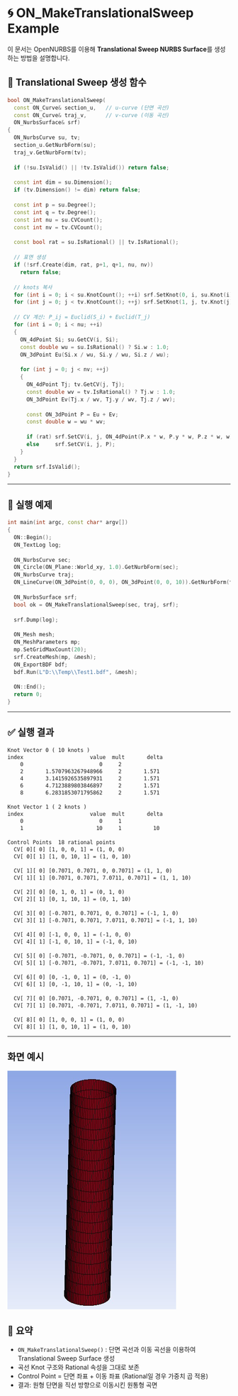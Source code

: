 # 🌀 ON_MakeTranslationalSweep Example

이 문서는 OpenNURBS를 이용해 **Translational Sweep NURBS Surface**를
생성하는 방법을 설명합니다.

## 📐 Translational Sweep 생성 함수

``` cpp
bool ON_MakeTranslationalSweep(
  const ON_Curve& section_u,   // u-curve (단면 곡선)
  const ON_Curve& traj_v,      // v-curve (이동 곡선)
  ON_NurbsSurface& srf)
{
  ON_NurbsCurve su, tv;
  section_u.GetNurbForm(su);
  traj_v.GetNurbForm(tv);

  if (!su.IsValid() || !tv.IsValid()) return false;

  const int dim = su.Dimension();
  if (tv.Dimension() != dim) return false;

  const int p = su.Degree();
  const int q = tv.Degree();
  const int nu = su.CVCount();
  const int nv = tv.CVCount();

  const bool rat = su.IsRational() || tv.IsRational();

  // 표면 생성
  if (!srf.Create(dim, rat, p+1, q+1, nu, nv))
    return false;

  // knots 복사
  for (int i = 0; i < su.KnotCount(); ++i) srf.SetKnot(0, i, su.Knot(i));
  for (int j = 0; j < tv.KnotCount(); ++j) srf.SetKnot(1, j, tv.Knot(j));

  // CV 계산: P_ij = Euclid(S_i) + Euclid(T_j)
  for (int i = 0; i < nu; ++i)
  {
    ON_4dPoint Si; su.GetCV(i, Si);
    const double wu = su.IsRational() ? Si.w : 1.0;
    ON_3dPoint Eu(Si.x / wu, Si.y / wu, Si.z / wu);

    for (int j = 0; j < nv; ++j)
    {
      ON_4dPoint Tj; tv.GetCV(j, Tj);
      const double wv = tv.IsRational() ? Tj.w : 1.0;
      ON_3dPoint Ev(Tj.x / wv, Tj.y / wv, Tj.z / wv);

      const ON_3dPoint P = Eu + Ev;
      const double w = wu * wv;

      if (rat) srf.SetCV(i, j, ON_4dPoint(P.x * w, P.y * w, P.z * w, w));
      else     srf.SetCV(i, j, P);
    }
  }
  return srf.IsValid();
}
```

------------------------------------------------------------------------

## 🚀 실행 예제

``` cpp
int main(int argc, const char* argv[])
{
  ON::Begin();
  ON_TextLog log;

  ON_NurbsCurve sec;  
  ON_Circle(ON_Plane::World_xy, 1.0).GetNurbForm(sec);
  ON_NurbsCurve traj; 
  ON_LineCurve(ON_3dPoint(0, 0, 0), ON_3dPoint(0, 0, 10)).GetNurbForm(traj);

  ON_NurbsSurface srf;
  bool ok = ON_MakeTranslationalSweep(sec, traj, srf);

  srf.Dump(log);

  ON_Mesh mesh;
  ON_MeshParameters mp;
  mp.SetGridMaxCount(20);
  srf.CreateMesh(mp, &mesh);
  ON_ExportBDF bdf;
  bdf.Run(L"D:\\Temp\\Test1.bdf", &mesh);
 
  ON::End();
  return 0;
}
```

------------------------------------------------------------------------

## ✅ 실행 결과

    Knot Vector 0 ( 10 knots )
    index                     value  mult       delta
        0                        0     2
        2       1.5707963267948966     2       1.571
        4       3.1415926535897931     2       1.571
        6       4.7123889803846897     2       1.571
        8       6.2831853071795862     2       1.571

    Knot Vector 1 ( 2 knots )
    index                     value  mult       delta
        0                        0     1
        1                       10     1          10

    Control Points  18 rational points
      CV[ 0][ 0] [1, 0, 0, 1] = (1, 0, 0)
      CV[ 0][ 1] [1, 0, 10, 1] = (1, 0, 10)

      CV[ 1][ 0] [0.7071, 0.7071, 0, 0.7071] = (1, 1, 0)
      CV[ 1][ 1] [0.7071, 0.7071, 7.0711, 0.7071] = (1, 1, 10)

      CV[ 2][ 0] [0, 1, 0, 1] = (0, 1, 0)
      CV[ 2][ 1] [0, 1, 10, 1] = (0, 1, 10)

      CV[ 3][ 0] [-0.7071, 0.7071, 0, 0.7071] = (-1, 1, 0)
      CV[ 3][ 1] [-0.7071, 0.7071, 7.0711, 0.7071] = (-1, 1, 10)

      CV[ 4][ 0] [-1, 0, 0, 1] = (-1, 0, 0)
      CV[ 4][ 1] [-1, 0, 10, 1] = (-1, 0, 10)

      CV[ 5][ 0] [-0.7071, -0.7071, 0, 0.7071] = (-1, -1, 0)
      CV[ 5][ 1] [-0.7071, -0.7071, 7.0711, 0.7071] = (-1, -1, 10)

      CV[ 6][ 0] [0, -1, 0, 1] = (0, -1, 0)
      CV[ 6][ 1] [0, -1, 10, 1] = (0, -1, 10)

      CV[ 7][ 0] [0.7071, -0.7071, 0, 0.7071] = (1, -1, 0)
      CV[ 7][ 1] [0.7071, -0.7071, 7.0711, 0.7071] = (1, -1, 10)

      CV[ 8][ 0] [1, 0, 0, 1] = (1, 0, 0)
      CV[ 8][ 1] [1, 0, 10, 1] = (1, 0, 10)

------------------------------------------------------------------------

## 화면 예시
![translationsweep](/image/translate_surface.jpg)


## 📂 요약

-   `ON_MakeTranslationalSweep()` : 단면 곡선과 이동 곡선을 이용하여
    Translational Sweep Surface 생성
-   곡선 Knot 구조와 Rational 속성을 그대로 보존
-   Control Point = 단면 좌표 + 이동 좌표 (Rational일 경우 가중치 곱 적용)
-   결과: 원형 단면을 직선 방향으로 이동시킨 원통형 곡면
